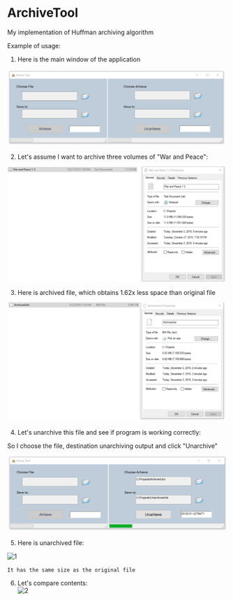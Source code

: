 # ArchiveTool
My implementation of Huffman archiving algorithm

Example of usage:

  1. Here is the main window of the application 

  ![alt tag](https://github.com/SergiyLichenko/ArchiveTool/blob/master/ArchiveTool/Docs/Main%20Window.png)

  2. Let's assume I want to archive three volumes of "War and Peace":
  
   ![alt tag](https://github.com/SergiyLichenko/ArchiveTool/blob/master/ArchiveTool/Docs/Archiving%20file.png)
       
  3. Here is archived file, which obtains 1.62x less space than original file
  
   ![alt tag](https://github.com/SergiyLichenko/ArchiveTool/blob/master/ArchiveTool/Docs/Archived%20file.png)
   
  4. Let's unarchive this file and see if program is working correctly:
  
  So I choose the file, destination unarchiving output and click "Unarchive"
  
   ![alt tag](https://github.com/SergiyLichenko/ArchiveTool/blob/master/ArchiveTool/Docs/After%20Unarchive.png)
   
  5. Here is unarchived file:
  
   ![1](https://cloud.githubusercontent.com/assets/19876131/25744673/d321bba0-31a3-11e7-8d87-1f471a2c147e.png)
    
    It has the same size as the original file
    
  6. Let's compare contents:  
   ![2](https://cloud.githubusercontent.com/assets/19876131/25744711/fee71dd4-31a3-11e7-817e-8daac26d5797.png)
    
 
